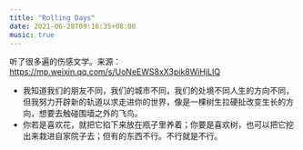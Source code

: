 ```yaml
---
title: "Rolling Days"
date: 2021-06-28T09:16:35+08:00
music: true
---
```


<!-- content -->
<meting-js
	name="Rolling Days"
	artist="夜听·地大"
	url="https://cdn.jsdelivr.net/gh/xunhs-hosts/media@master/Rolling%20days-%E5%A4%9C%E5%90%AC%E5%9C%B0%E5%A4%A7-2021-01-25-53d952-Ag.mp3" >
</meting-js>
<!--more-->

听了很多遍的伤感文学。来源：https://mp.weixin.qq.com/s/UoNeEWS8xX3pik8WiHjLIQ
- 我知道我们的朋友不同，我们的城市不同，我们的处境不同人生的方向不同，但我努力开辟新的轨道以求走进你的世界，像是一棵树生拉硬扯改变生长的方向，想要去触碰围墙之外的飞鸟。
- 你若是喜欢花，就把它掐下来放在瓶子里养着；你要是喜欢树，也可以把它挖出来栽进自家院子去；但有的东西不行。不行就是不行。